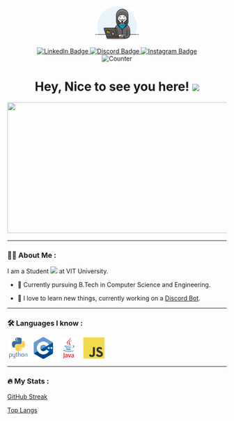 <div id="header" align="center">
  <img src="./logo.png" width="100"/>
</div>

<div id="badges", align="center">
  <a href="https://www.linkedin.com/in/varchasva-khare-a167b9249/">
    <img src="https://img.shields.io/badge/LinkedIn-blue?style=for-the-badge&logo=linkedin&logoColor=white" alt="LinkedIn Badge"/>
  </a>
  <a href="https://discord.gg/YjPUyP4q2J">
    <img src="https://img.shields.io/badge/Discord-7289da?style=for-the-badge&logo=discord&logoColor=white" alt="Discord Badge"/>
  </a>
  <a href="https://www.instagram.com/varchasvkhare/">
    <img src="https://img.shields.io/badge/instagram-ff66cc?style=for-the-badge&logo=instagram&logoColor=white" alt="Instagram Badge"/>
  </a>
</div>

<div id="counter", align="center">
  <img src="https://komarev.com/ghpvc/?username=varchasvakhare2022&style=flat-square&color=green" alt="Counter"/>
 </div>

<h1 align="center">
  Hey, Nice to see you here!
  <img src="https://media.giphy.com/media/hvRJCLFzcasrR4ia7z/giphy.gif" width="30px"/>
</h1>

<div align="center">
  <img src="https://media.giphy.com/media/dWesBcTLavkZuG35MI/giphy.gif" width="600" height="300"/>
</div>

---

### :woman_technologist: About Me :

I am a Student <img src="https://media.giphy.com/media/WUlplcMpOCEmTGBtBW/giphy.gif" width="30"> at VIT University.

- :telescope: Currently pursuing B.Tech in Computer Science and Engineering.

- :seedling: I love to learn new things, currently working on a [Discord Bot](https://discord.com/api/oauth2/authorize?client_id=872002294219157534&permissions=140123778112&scope=bot%20applications.commands).

---

### :hammer_and_wrench: Languages I know :

<div>
  <img src="https://github.com/devicons/devicon/blob/master/icons/python/python-original-wordmark.svg" title="Python" alt="Python" width="50" height="50"/>&nbsp;
  <img src="https://github.com/devicons/devicon/blob/master/icons/cplusplus/cplusplus-original.svg" title="Cpp" alt="Cpp" width="50" height="50"/>&nbsp;
  <img src="https://github.com/devicons/devicon/blob/master/icons/java/java-original-wordmark.svg" title="Java" alt="Java" width="50" height="50"/>&nbsp;
  <img src="https://github.com/devicons/devicon/blob/master/icons/javascript/javascript-original.svg" title="Js" alt="Js UI" width="50" height="50"/>
</div>

---

### :fire: My Stats :

[GitHub Streak](http://github-readme-streak-stats.herokuapp.com?user=varchasvakhare2022&theme=buefy-dark)

[Top Langs](https://github-readme-stats.vercel.app/api/top-langs/?username=varchasvkhare&layout=compact&theme=vision-friendly-dark)

